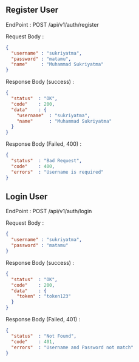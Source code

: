 ## Register User

EndPoint : POST /api/v1/auth/register

Request Body :

```json
{
  "username" : "sukriyatma",
  "password" : "matamu",
  "name"     : "Muhammad Sukriyatma" 
}
```

Response Body (success) :

```json
{
  "status"  : "OK",
  "code"    : 200,
  "data"    : {
    "username"  : "sukriyatma",
    "name"      : "Muhammad Sukriyatma"
  }
}
```

Response Body (Failed, 400) :

```json
{
  "status"  : "Bad Request",
  "code"    : 400,
  "errors"  : "Username is required"
}
```

## Login User

EndPoint : POST /api/v1/auth/login

Request Body :

```json
{
  "username" : "sukriyatma",
  "password" : "matamu" 
}
```

Response Body (success) :

```json
{
  "status"  : "OK",
  "code"    : 200,
  "data"    : {
    "token" : "token123"
  }
}
```

Response Body (Failed, 401) :

```json
{
  "status"  : "Not Found",
  "code"    : 401,
  "errors"  : "Username and Password not match"
}
```